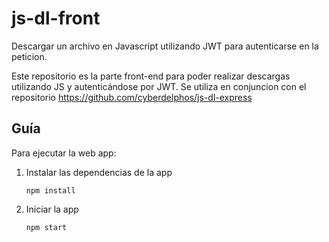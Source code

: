 # js-dl-front

Descargar un archivo en Javascript utilizando JWT para autenticarse en la peticion.

Este repositorio es la parte front-end para poder realizar descargas utilizando JS y autenticándose por JWT. 
Se utiliza en conjuncion con el repositorio https://github.com/cyberdelphos/js-dl-express

## Guía
Para ejecutar la web app:

1) Instalar las dependencias de la app

    ```
    npm install
    ```
2) Iniciar la app
    ```
    npm start
    ```
